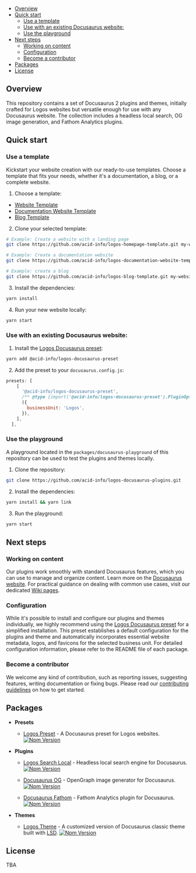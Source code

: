 - [Overview](#overview)
- [Quick start](#quick-start)
  - [Use a template](#use-a-template)
  - [Use with an existing Docusaurus website:](#use-with-an-existing-docusaurus-website)
  - [Use the playground](#use-the-playground)
- [Next steps](#next-steps)
  - [Working on content](#working-on-content)
  - [Configuration](#configuration)
  - [Become a contributor](#become-a-contributor)
- [Packages](#packages)
- [License](#license)

## Overview

This repository contains a set of Docusaurus 2 plugins and themes, initially crafted for Logos websites but versatile enough for use with any Docusaurus website. The collection includes a headless local search, OG image generation, and Fathom Analytics plugins.

## Quick start

### Use a template

Kickstart your website creation with our ready-to-use templates. Choose a template that fits your needs, whether it's a documentation, a blog, or a complete website.

1. Choose a template:

- [Website Template](https://github.com/acid-info/logos-website-template)
- [Documentation Website Template](https://github.com/acid-info/logos-documentation-website-template)
- [Blog Template](https://github.com/acid-info/logos-blog-template)

2. Clone your selected template:

```bash
# Example: Create a website with a landing page
git clone https://github.com/acid-info/logos-homepage-template.git my-website && cd my-website

# Example: Create a documentation website
git clone https://github.com/acid-info/logos-documentation-website-template.git my-website && cd my-website

# Example: create a blog
git clone https://github.com/acid-info/logos-blog-template.git my-website && cd my-website
```

3. Install the dependencies:

```bash
yarn install
```

4. Run your new website locally:

```bash
yarn start
```

### Use with an existing Docusaurus website:

1. Install the [Logos Docusaurus preset](./packages/logos-docusaurus-preset/):

```bash
yarn add @acid-info/logos-docusaurus-preset
```

2. Add the preset to your `docusaurus.config.js`:

```js
presets: [
    [
      '@acid-info/logos-docusaurus-preset',
      /** @type {import('@acid-info/logos-docusaurus-preset').PluginOptions} */
      ({
        businessUnit: 'Logos',
      }),
    ],
  ],

```

### Use the playground

A playground located in the `packages/docusaurus-playground` of this repository can be used to test the plugins and themes locally.

1. Clone the repository:

```bash
git clone https://github.com/acid-info/logos-docusaurus-plugins.git
```

2. Install the dependencies:

```bash
yarn install && yarn link
```

3. Run the playground:

```bash
yarn start
```

## Next steps

### Working on content

Our plugins work smoothly with standard Docusaurus features, which you can use to manage and organize content. Learn more on the [Docusaurus website](https://docusaurus.io/docs). For practical guidance on dealing with common use cases, visit our dedicated [Wiki pages](https://github.com/acid-info/logos-docusaurus-plugins/wiki).

### Configuration

While it's possible to install and configure our plugins and themes individually, we highly recommend using the [Logos Docusaurus preset](./packages/logos-docusaurus-preset/) for a simplified installation. This preset establishes a default configuration for the plugins and theme and automatically incorporates essential website metadata, logos, and favicons for the selected business unit. For detailed configuration information, please refer to the README file of each package.

### Become a contributor

We welcome any kind of contribution, such as reporting issues, suggesting features, writing documentation or fixing bugs. Please read our [contributing guidelines](./CONTRIBUTING.md) on how to get started.

## Packages

- **Presets**

  - [Logos Preset](./packages/logos-docusaurus-preset) - A Docusaurus preset for Logos websites.
    [![Npm Version](https://img.shields.io/npm/v/@acid-info/logos-docusaurus-preset)](https://www.npmjs.com/package/@acid-info/logos-docusaurus-preset)

- **Plugins**

  - [Logos Search Local](./packages/logos-docusaurus-search-local) - Headless local search engine for Docusaurus.
    [![Npm Version](https://img.shields.io/npm/v/@acid-info/logos-docusaurus-search-local)](https://www.npmjs.com/package/@acid-info/logos-docusaurus-search-local)

  - [Docusaurus OG](./packages/docusaurus-og) - OpenGraph image generator for Docusaurus.
    [![Npm Version](https://img.shields.io/npm/v/@acid-info/docusaurus-og)](https://www.npmjs.com/package/@acid-info/docusaurus-og)

  - [Docusaurus Fathom](./packages/docusaurus-fathom) - Fathom Analytics plugin for Docusaurus.
    [![Npm Version](https://img.shields.io/npm/v/@acid-info/docusaurus-fathom)](https://www.npmjs.com/package/@acid-info/docusaurus-fathom)

- **Themes**
  - [Logos Theme](./packages/logos-docusaurus-theme) - A customized version of Docusaurus classic theme built with [LSD](https://github.com/acid-info/lsd).
    [![Npm Version](https://img.shields.io/npm/v/@acid-info/logos-docusaurus-theme)](https://www.npmjs.com/package/@acid-info/logos-docusaurus-theme)

## License

TBA

